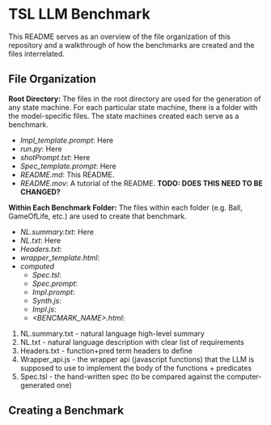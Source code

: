 # TSL LLM Benchmark
This README serves as an overview of the file organization of this repository and a walkthrough of how the benchmarks are created and the files interrelated.


## File Organization
**Root Directory:** The files in the root directory are used for the generation of any state machine. For each particular state machine, there is a folder with the model-specific files. The state machines created each serve as a benchmark.
- *Impl_template.prompt*: Here
- *run.py*: Here
- *shotPrompt.txt*: Here
- *Spec_template.prompt*: Here
- *README.md*: This README.
- *README.mov*: A tutorial of the README. **TODO: DOES THIS NEED TO BE CHANGED?**

**Within Each Benchmark Folder:** The files within each folder (e.g. Ball, GameOfLife, etc.) are used to create that benchmark.
- *NL.summary.txt*: Here
- *NL.txt*: Here
- *Headers.txt*:
- *wrapper_template.html*:
- *computed*
    - *Spec.tsl*:
    - *Spec.prompt*:
    - *Impl.prompt*:
    - *Synth.js*:
    - *Impl.js*:
    - *<BENCMARK_NAME>.html*:



1. NL.summary.txt - natural language high-level summary
2. NL.txt - natural language description with clear list of requirements
3. Headers.txt - function+pred term headers to define
4. Wrapper_api.js - the wrapper api (javascript functions) that the LLM is supposed to use to implement the body of the functions + predicates
5. Spec.tsl - the hand-written spec (to be compared against the computer-generated one)

## Creating a Benchmark